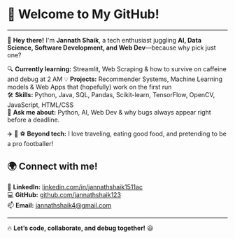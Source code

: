 # 🚀 **Welcome to My GitHub!**  
---

👋 **Hey there!** I'm **Jannath Shaik**, a tech enthusiast juggling **AI, Data Science, Software Development, and Web Dev**—because why pick just one? 

🔍 **Currently learning:** Streamlit, Web Scraping & how to survive on caffeine and debug at 2 AM
💡 **Projects:** Recommender Systems, Machine Learning models & Web Apps that (hopefully) work on the first run   
🛠 **Skills:** Python, Java, SQL, Pandas, Scikit-learn, TensorFlow, OpenCV, JavaScript, HTML/CSS  
💬 **Ask me about:** Python, AI, Web Dev & why bugs always appear right before a deadline.  

✈️ 🍕 ⚽ **Beyond tech:** I love traveling, eating good food, and pretending to be a pro footballer!  

## **🌍 Connect with me!**  
🔗 **LinkedIn:** [linkedin.com/in/jannathshaik1511ac](https://www.linkedin.com/in/jannathshaik1511ac/)  
💻 **GitHub:** [github.com/jannathshaik123](https://github.com/jannathshaik123)  
📫 **Email:** [jannathshaik4@gmail.com](mailto:jannathshaik4@gmail.com)  

---

🔥 **Let’s code, collaborate, and debug together!** 😃  
